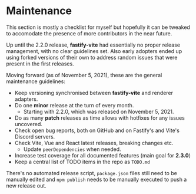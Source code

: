 # Maintenance

This section is mostly a checklist for myself but hopefully it can be tweaked to accomodate the presence of more contributors in the near future.

Up until the 2.2.0 release, <b>fastify-vite</b> had essentially no proper release management, with no clear guidelines set. Also early adopters ended up using forked versions of their own to address random issues that were present in the first releases.

Moving forward (as of November 5, 2021), these are the general maintenance guidelines:

- Keep versioning synchronised between <b>fastify-vite</b> and renderer adapters.
- Do one **minor** release at the turn of every month.
  - Starting with 2.2.0, which was released on November 5, 2021.
- Do as many **patch** releases as time allows with hotfixes for any issues uncovered.
- Check open bug reports, both on GitHub and on Fastify's and Vite's Discord servers.
- Check Vite, Vue and React latest releases, breaking changes etc.
  - Update `peerDependencies` when needed.
- Increase test coverage for all documented features (main goal for **2.3.0**)
- Keep a central list of TODO items in the repo as `TODO.md`

There's no automated release script, `package.json` files still need to be manually edited and `npm publish` needs to be manually executed to push a new release out.